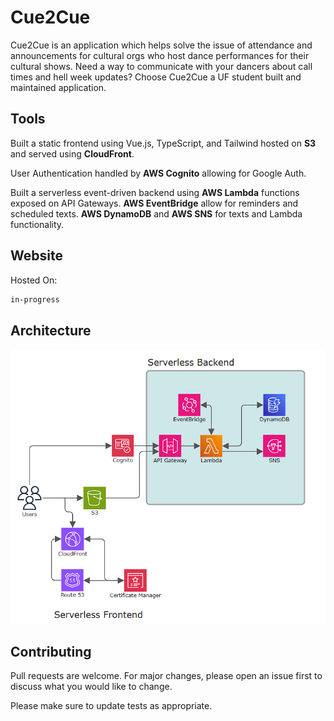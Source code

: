 # Cue2Cue

Cue2Cue is an application which helps solve the issue of attendance and announcements for cultural orgs who host dance performances for their cultural shows. Need a way to communicate with your dancers about call times and hell week updates? Choose Cue2Cue a UF student built and maintained application.

## Tools
Built a static frontend using Vue.js, TypeScript, and Tailwind hosted on **S3** and served using **CloudFront**. 

User Authentication handled by **AWS Cognito** allowing for Google Auth.

Built a serverless event-driven backend using **AWS Lambda** functions exposed on API Gateways. **AWS EventBridge** allow for reminders and scheduled texts. **AWS DynamoDB** and **AWS SNS** for texts and Lambda functionality.

## Website

Hosted On:

```bash
in-progress
```

## Architecture

![Website Architecture](/Cue2CueArchitecture.png)

## Contributing

Pull requests are welcome. For major changes, please open an issue first
to discuss what you would like to change.

Please make sure to update tests as appropriate.
